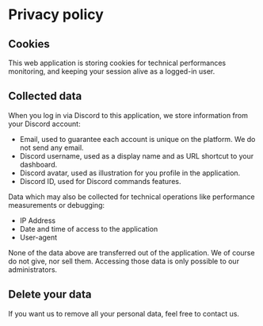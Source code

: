 # Privacy policy

## Cookies

This web application is storing cookies for technical performances monitoring,
and keeping your session alive as a logged-in user.

## Collected data

When you log in via Discord to this application, we store information from
your Discord account:

- Email, used to guarantee each account is unique on the platform. We do not
  send any email.
- Discord username, used as a display name and as URL shortcut to your
  dashboard.
- Discord avatar, used as illustration for you profile in the application.
- Discord ID, used for Discord commands features.

Data which may also be collected for technical operations like performance
measurements or debugging:

- IP Address
- Date and time of access to the application
- User-agent

None of the data above are transferred out of the application. We of course do
not give, nor sell them. Accessing those data is only possible to our
administrators.

## Delete your data

If you want us to remove all your personal data, feel free to contact us.
